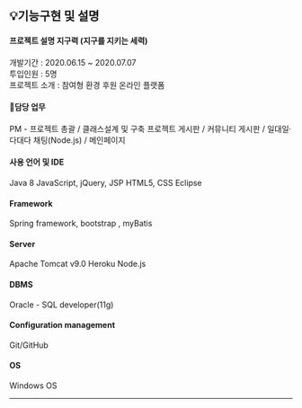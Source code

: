 ## 💡기능구현 및 설명
#### 프로젝트 설명 지구력 (지구를 지키는 세력)
개발기간 : 2020.06.15 ~ 2020.07.07  
투입인원 : 5명  
프로젝트 소개 : 참여형 환경 후원 온라인 플랫폼

#### 📌담당 업무
PM - 프로젝트 총괄 / 클래스설계 및 구축
프로젝트 게시판 / 커뮤니티 게시판 / 일대일·다대다 채팅(Node.js) / 메인페이지

#### 사용 언어 및 IDE
Java 8
JavaScript, jQuery, JSP
HTML5, CSS
Eclipse

#### Framework
Spring framework, bootstrap , myBatis

#### Server
Apache Tomcat v9.0
Heroku
Node.js

#### DBMS
Oracle - SQL developer(11g)

#### Configuration management
Git/GitHub

#### OS
Windows OS

---
